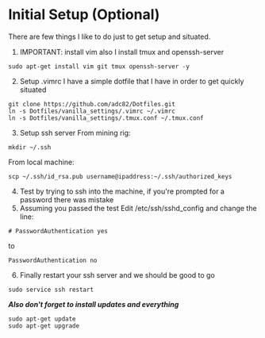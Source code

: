 # Initial Setup (Optional)
There are few things I like to do just to get setup and situated.
1) IMPORTANT: install vim also I install tmux and openssh-server
```
sudo apt-get install vim git tmux openssh-server -y
```
2) Setup .vimrc I have a simple dotfile that I have in order to get quickly
situated
```
git clone https://github.com/adc82/Dotfiles.git
ln -s Dotfiles/vanilla_settings/.vimrc ~/.vimrc
ln -s Dotfiles/vanilla_settings/.tmux.conf ~/.tmux.conf
```
3) Setup ssh server
From mining rig:
```
mkdir ~/.ssh
```
From local machine:
```
scp ~/.ssh/id_rsa.pub username@ipaddress:~/.ssh/authorized_keys
```
4) Test by trying to ssh into the machine, if you're prompted for a password
there was mistake
5) Assuming you passed the test Edit /etc/ssh/sshd_config and change the line:
```
# PasswordAuthentication yes
```
to 
```
PasswordAuthentication no
```
6) Finally restart your ssh server and we should be good to go
```
sudo service ssh restart
```

***Also don't forget to install updates and everything***
```
sudo apt-get update
sudo apt-get upgrade
```
